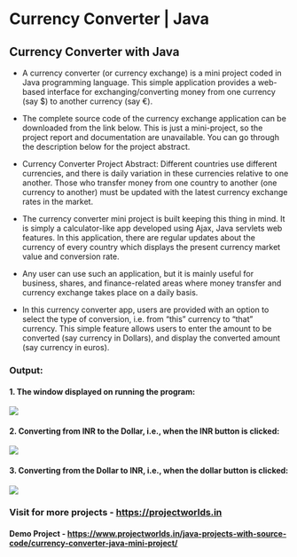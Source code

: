 # Currency Converter | Java

## Currency Converter with Java

- A currency converter (or currency exchange) is a mini project coded in Java programming language. This simple application provides a web-based interface for exchanging/converting money from one currency (say $) to another currency (say €).

- The complete source code of the currency exchange application can be downloaded from the link below. This is just a mini-project, so the project report and documentation are unavailable. You can go through the description below for the project abstract.

- Currency Converter Project Abstract:
Different countries use different currencies, and there is daily variation in these currencies relative to one another. Those who transfer money from one country to another (one currency to another) must be updated with the latest currency exchange rates in the market.

- The currency converter mini project is built keeping this thing in mind. It is simply a calculator-like app developed using Ajax, Java servlets web features. In this application, there are regular updates about the currency of every country which displays the present currency market value and conversion rate.

- Any user can use such an application, but it is mainly useful for business, shares, and finance-related areas where money transfer and currency exchange takes place on a daily basis.

- In this currency converter app, users are provided with an option to select the type of conversion, i.e. from “this” currency to “that” currency. This simple feature allows users to enter the amount to be converted (say currency in Dollars), and display the converted amount (say currency in euros).



### Output:

#### 1. The window displayed on running the program:
   ![](https://media.geeksforgeeks.org/wp-content/uploads/20200430133116/Screenshot-2020-04-28-at-7.51.26-PM.png)

#### 2. Converting from INR to the Dollar, i.e., when the INR button is clicked:
   ![](https://media.geeksforgeeks.org/wp-content/uploads/20200430133144/Screenshot-2020-04-28-at-7.48.40-PM.png)

#### 3. Converting from the Dollar to INR, i.e., when the dollar button is clicked:
   ![](https://media.geeksforgeeks.org/wp-content/uploads/20200430133206/Screenshot-2020-04-30-at-1.30.45-PM.png)



### Visit for more projects - https://projectworlds.in

#### Demo Project - https://www.projectworlds.in/java-projects-with-source-code/currency-converter-java-mini-project/
